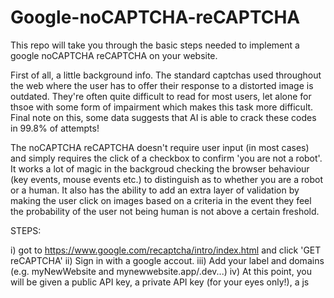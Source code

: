 # Google-noCAPTCHA-reCAPTCHA

This repo will take you through the basic steps needed to implement a google noCAPTCHA reCAPTCHA on your website.

First of all, a little background info. The standard captchas used throughout the web where the user has to offer their response
to a distorted image is outdated. They're often quite difficult to read for most users, let alone for thsoe with some form of
impairment which makes this task more difficult. Final note on this, some data suggests that AI is able to crack these codes
in 99.8% of attempts!

The noCAPTCHA reCAPTCHA doesn't require user input (in most cases) and simply requires the click of a checkbox to confirm 
'you are not a robot'. It works a lot of magic in the backgroud checking the browser behaviour (key events, mouse events etc.)
to distinguish as to whether you are a robot or a human. It also has the ability to add an extra layer of validation by
making the user click on images based on a criteria in the event they feel the probability of the user not being human is not above
a certain freshold.

STEPS:

i) got to https://www.google.com/recaptcha/intro/index.html and click 'GET reCAPTCHA'
ii) Sign in with a google accout.
iii) Add your label and domains (e.g. myNewWebsite and mynewwebsite.app/.dev...)
iv) At this point, you will be given a public API key, a private API key (for your eyes only!), a js <script> and finally
    a <div> element. We're good to go!
    
